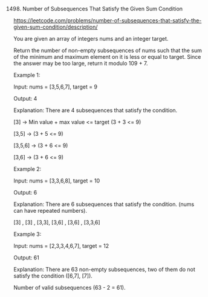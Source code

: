 1498. Number of Subsequences That Satisfy the Given Sum Condition

https://leetcode.com/problems/number-of-subsequences-that-satisfy-the-given-sum-condition/description/

You are given an array of integers nums and an integer target.

Return the number of non-empty subsequences of nums such that the sum of the minimum and maximum element on it is less or equal to target. Since the answer may be too large, return it modulo 109 + 7.

 

Example 1:

Input: nums = [3,5,6,7], target = 9

Output: 4

Explanation: There are 4 subsequences that satisfy the condition.

[3] -> Min value + max value <= target (3 + 3 <= 9)

[3,5] -> (3 + 5 <= 9)

[3,5,6] -> (3 + 6 <= 9)

[3,6] -> (3 + 6 <= 9)

Example 2:

Input: nums = [3,3,6,8], target = 10

Output: 6

Explanation: There are 6 subsequences that satisfy the condition. (nums can have repeated numbers).

[3] , [3] , [3,3], [3,6] , [3,6] , [3,3,6]

Example 3:

Input: nums = [2,3,3,4,6,7], target = 12

Output: 61

Explanation: There are 63 non-empty subsequences, two of them do not satisfy the condition ([6,7], [7]).

Number of valid subsequences (63 - 2 = 61).
